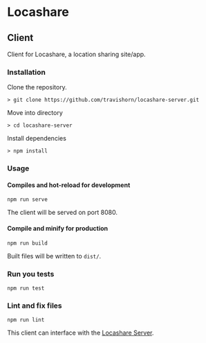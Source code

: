 # Locashare

## Client

Client for Locashare, a location sharing site/app.

### Installation

Clone the repository.

```
> git clone https://github.com/travishorn/locashare-server.git
```

Move into directory

```
> cd locashare-server
```

Install dependencies

```
> npm install
```

### Usage

#### Compiles and hot-reload for development

```
npm run serve
```

The client will be served on port 8080.

#### Compile and minify for production

```
npm run build
```

Built files will be written to `dist/`.

### Run you tests

```
npm run test
```

### Lint and fix files

```
npm run lint
```

This client can interface with the [Locashare Server](https://github.com/travishorn/locashare-server).
